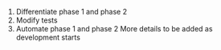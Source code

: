 1. Differentiate phase 1 and phase 2 
2. Modify tests
3. Automate phase 1 and phase 2
		More details to be added as development starts